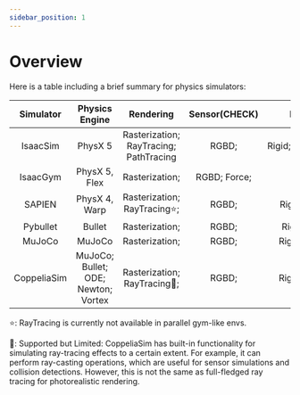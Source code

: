 ```yaml
---
sidebar_position: 1
---
```


# Overview

Here is a table including a brief summary for physics simulators:

|Simulator|Physics Engine|Rendering|Sensor(CHECK)|Dynamics|Parallelization|Vectorization|OpenSource|
|:-------:|:-----------:|:---------:|:------:|:--------:|:---------------:|:-----------:|:--------:|
|IsaacSim |PhysX 5      |Rasterization; RayTracing; PathTracing| RGBD; |Rigid;Soft;Cloth;Fluid| ✔ |CPU;GPU| ✘ |
|IsaacGym |PhysX 5, Flex|Rasterization;                 | RGBD; Force; |Rigid                 | ✔ |CPU;GPU| ✘ |
| SAPIEN  |PhysX 4, Warp|Rasterization; RayTracing⭐️;| RGBD;           |Rigid;Soft;Fluid      | ✔ |CPU;   | ✔ |
| Pybullet|Bullet       |Rasterization;| RGBD;                         |Rigid(CHECK)          | ✘ |       | ✔ |
| MuJoCo  |MuJoCo       |Rasterization;| RGBD;                         |Rigid;Soft;Cloth      | ✘ |       | ✔ |
|CoppeliaSim|MuJoCo; Bullet; ODE; Newton; Vortex|Rasterization; RayTracing🔶;|RGBD;|Rigid;Soft;Cloth| ✘ |       | ✔ |

<!-- | Blender |             |                  |       |                      | ✘ |       | ✔ |
| AI2-THOR|             |                  |       |                      | ✘ |       | ✔ |
| RLBench |             |                  |       |                      | ✘ |       | ✔ |
| Habitat |             |                  |       |                      | ✘ |       | ✔ | -->

⭐️: RayTracing is currently not available in parallel gym-like envs.

🔶: Supported but Limited: CoppeliaSim has built-in functionality for simulating ray-tracing effects to a certain extent. For example, it can perform ray-casting operations, which are useful for sensor simulations and collision detections. However, this is not the same as full-fledged ray tracing for photorealistic rendering.